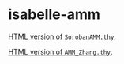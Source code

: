 # isabelle-amm

[HTML version of `SorobanAMM.thy`](https://htmlpreview.github.io/?https://raw.githubusercontent.com/nano-o/isabelle-amm/main/Soroban/browser_info/SorobanAMM.html).

[HTML version of `AMM_Zhang.thy`](https://htmlpreview.github.io/?https://raw.githubusercontent.com/nano-o/isabelle-amm/main/AMM_Zhang/browser_info/AMM_Zhang.html).

